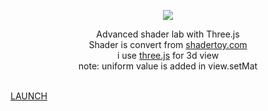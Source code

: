 <p align="center"><a href="http://lo-th.github.io/Shader.lab/"><img src="http://lo-th.github.io/Shader.lab/textures/logo.png"/></a></p>
<p align="center">Advanced shader lab with Three.js<br>
Shader is convert from <a href="https://www.shadertoy.com/">shadertoy.com</a><br>
i use <a href="https://github.com/mrdoob/three.js/tree/dev">three.js</a> for 3d view <br>
note: uniform value is added in view.setMat <br><br>

<a href="http://lo-th.github.io/Shader.lab/">LAUNCH</a><br></p>

